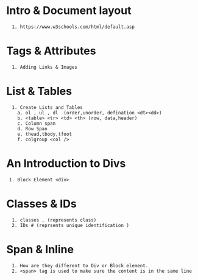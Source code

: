 # Intro & Document layout

```
  1. https://www.w3schools.com/html/default.asp
```

# Tags & Attributes

```
  1. Adding Links & Images
```

# List & Tables

```
  1. Create Lists and Tables
    a. ol , ul , dl  (order,unorder, defination <dt><dd>)
    b. <table> <tr> <td> <th> (row, data,header)
    c. Column span
    d. Row Span
    e. thead,tbody,tfoot
    f. colgroup <col />
```

# An Introduction to Divs

```
 1. Block Element <div>
```

# Classes & IDs

```
  1. classes . (represents class)
  2. IDs # (reprsents unique identification )

```

# Span & Inline

```
  1. How are they different to Div or Block element.
  2. <span> tag is used to make sure the content is in the same line
```
